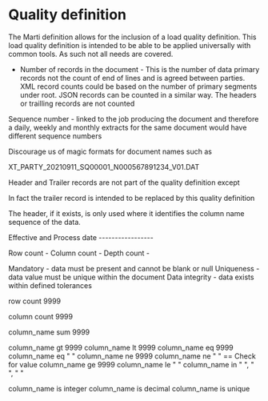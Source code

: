 # Quality definition

The Marti definition allows for the inclusion of a load quality 
definition.  This load quality definition is intended to be
able to be applied universally with common tools.  As such not 
all needs are covered.




* Number of records in the document - This is the number of data primary records not the 
   count of end of lines and is agreed between parties.  XML record counts could be based 
   on the number of primary segments under root.  JSON records can be counted in a similar way.
   The headers or trailling records are not counted


Sequence number - linked to the job producing the document and therefore a daily, weekly and monthly extracts for the 
same document would have different sequence numbers

Discourage us of magic formats for document names such as

XT_PARTY_20210911_SQ00001_N000567891234_V01.DAT

Header and Trailer records are not part of the quality definition except

In fact the trailer record is intended to be replaced by this quality definition

The header, if it exists, is only used where it identifies the column name sequence of the data.

Effective and Process date -----------------

Row count - 
Column count -
Depth count - 

Mandatory - data must be present and cannot be blank or null
Uniqueness - data value must be unique within the document
Data integrity - data exists within defined tolerances 


row count 9999

column count 9999

column_name sum 9999

column_name gt 9999
column_name lt 9999
column_name eq 9999
column_name eq "  "
column_name ne 9999
column_name ne "  "    == Check for value
column_name ge 9999
column_name le "  "
column_name in "  ", " ", " "

column_name is integer
column_name is decimal
column_name is unique

